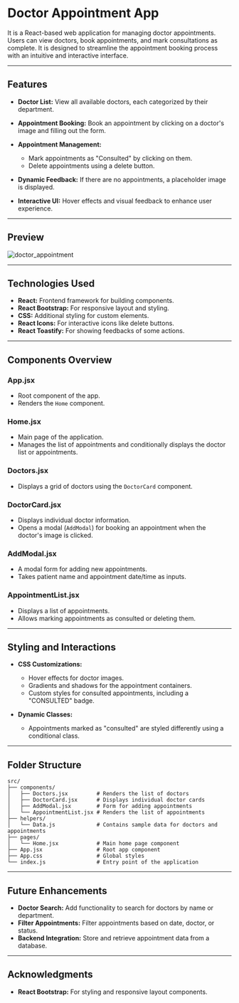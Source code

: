 # Doctor Appointment App

It is a React-based web application for managing doctor appointments. Users can view doctors, book appointments, and mark consultations as complete. It is designed to streamline the appointment booking process with an intuitive and interactive interface.

---

## Features

* **Doctor List:** View all available doctors, each categorized by their department.
* **Appointment Booking:** Book an appointment by clicking on a doctor's image and filling out the form.
* **Appointment Management:**

  * Mark appointments as "Consulted" by clicking on them.
  * Delete appointments using a delete button.
* **Dynamic Feedback:** If there are no appointments, a placeholder image is displayed.
* **Interactive UI:** Hover effects and visual feedback to enhance user experience.

---
## Preview

![doctor_appointment](https://github.com/user-attachments/assets/2e4e2ade-4677-4b08-848d-ba4aeadc375b)

---

## Technologies Used

* **React:** Frontend framework for building components.
* **React Bootstrap:** For responsive layout and styling.
* **CSS:** Additional styling for custom elements.
* **React Icons:** For interactive icons like delete buttons.
* **React Toastify:** For showing feedbacks of some actions.

---

## Components Overview

### **App.jsx**

* Root component of the app.
* Renders the `Home` component.

### **Home.jsx**

* Main page of the application.
* Manages the list of appointments and conditionally displays the doctor list or appointments.

### **Doctors.jsx**

* Displays a grid of doctors using the `DoctorCard` component.

### **DoctorCard.jsx**

* Displays individual doctor information.
* Opens a modal (`AddModal`) for booking an appointment when the doctor's image is clicked.

### **AddModal.jsx**

* A modal form for adding new appointments.
* Takes patient name and appointment date/time as inputs.

### **AppointmentList.jsx**

* Displays a list of appointments.
* Allows marking appointments as consulted or deleting them.

---

## Styling and Interactions

* **CSS Customizations:**

  * Hover effects for doctor images.
  * Gradients and shadows for the appointment containers.
  * Custom styles for consulted appointments, including a "CONSULTED" badge.
* **Dynamic Classes:**
  * Appointments marked as "consulted" are styled differently using a conditional class.

---

## Folder Structure

```plaintext
src/
├── components/
│   ├── Doctors.jsx         # Renders the list of doctors
│   ├── DoctorCard.jsx      # Displays individual doctor cards
│   ├── AddModal.jsx        # Form for adding appointments
│   └── AppointmentList.jsx # Renders the list of appointments
├── helpers/
│   └── Data.js             # Contains sample data for doctors and appointments
├── pages/
│   └── Home.jsx            # Main home page component
├── App.jsx                 # Root app component
├── App.css                 # Global styles
└── index.js                # Entry point of the application
```

---


## Future Enhancements

* **Doctor Search:** Add functionality to search for doctors by name or department.
* **Filter Appointments:** Filter appointments based on date, doctor, or status.
* **Backend Integration:** Store and retrieve appointment data from a database.

---

## Acknowledgments

* **React Bootstrap:** For styling and responsive layout components.

